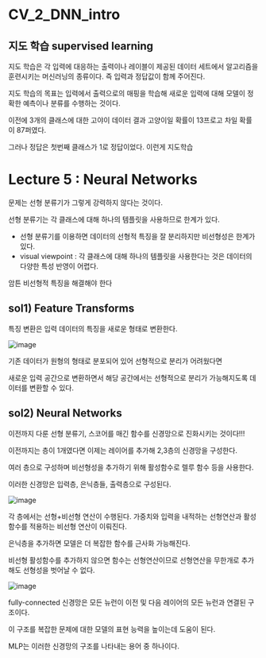 # CV_2_DNN_intro

## 지도 학습 supervised learning

지도 학습은 각 입력에 대응하는 출력이나 레이블이 제공된 데이터 세트에서 알고리즘을 훈련시키는 머신러닝의 종류이다. 즉 입력과 정답값이 함께 주어진다.



지도 학습의 목표는 입력에서 출력으로의 매핑을 학습해 새로운 입력에 대해 모델이 정확한 예측이나 분류를 수행하는 것이다.



이전에 3개의 클래스에 대한 고야이 데이터 결과 고양이일 확률이 13프로고 차일 확률이 87퍼였다. 

그러나 정답은 첫번째 클래스가 1로 정답이었다. 이런게 지도학습





# Lecture 5 : Neural Networks

문제는 선형 분류기가 그렇게 강력하지 않다는 것이다.

선형 분류기는 각 클래스에 대해 하나의 템플릿을 사용하므로 한계가 있다.

- 선형 분류기를 이용하면 데이터의 선형적 특징을 잘 분리하지만 비선형성은 한계가 있다.
- visual viewpoint : 각 클래스에 대해 하나의 템플릿을 사용한다는 것은 데이터의 다양한 특성 반영이 어렵다. 

암튼 비선형적 특징을 해결해야 한다



## sol1) Feature Transforms

특징 변환은 입력 데이터의 특징을 새로운 형태로 변환한다. 

![image](https://github.com/hhzzzk/studyLog/assets/67236054/b1f89c63-9ca8-400b-9a0f-5208cfafecdc)

기존 데이터가 원형의 형태로 분포되어 있어 선형적으로 분리가 어려웠다면

새로운 입력 공간으로 변환하면서 해당 공간에서는 선형적으로 분리가 가능해지도록 데이터를 변환할 수 있다.



## sol2) Neural Networks

이전까지 다룬 선형 분류기, 스코어를 매긴 함수를 신경망으로 진화시키는 것이다!!!

이전까지는 층이 1개였다면 이제는 레이어를 추가해 2,3층의 신경망을 구성한다.

여러 층으로 구성하며 비선형성을 추가하기 위해 활성함수로 렐루 함수 등을 사용한다.

이러한 신경망은 입력층, 은닉층들, 출력층으로 구성된다.

![image](https://github.com/hhzzzk/studyLog/assets/67236054/323b1f9f-809b-4f37-af2c-486a02d4391d)



각 층에서는 선형+비선형 연산이 수행된다. 가중치와 입력을 내적하는 선형연산과 활성함수를 적용하는 비선형 연산이 이뤄진다.

은닉층을 추가하면 모델은 더 복잡한 함수를 근사화 가능해진다.



비선형 활성함수를 추가하지 않으면 함수는 선형연산이므로 선형연산을 무한개로 추가해도 선형성을 벗어날 수 없다.

![image](https://github.com/hhzzzk/studyLog/assets/67236054/dd105863-5a20-495c-a49a-4e8b5de49eca)

fully-connected 신경망은 모든 뉴런이 이전 및 다음 레이어의 모든 뉴런과 연결된 구조이다.

이 구조를 복잡한 문제에 대한 모델의 표현 능력을 높이는데 도움이 된다.

MLP는 이러한 신경망의 구조를 나타내는 용어 중 하나이다.